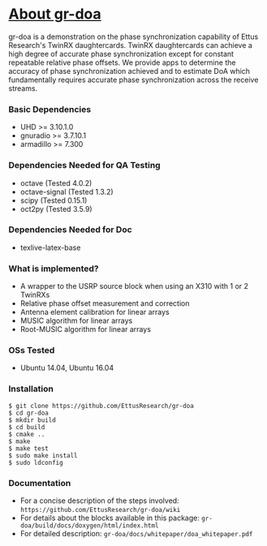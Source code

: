# [About gr-doa](https://kb.ettus.com/Direction_Finding_with_the_USRP%E2%84%A2_X-Series_and_TwinRX%E2%84%A2)
gr-doa is a demonstration on the phase synchronization capability of Ettus Research's TwinRX daughtercards. 
TwinRX daughtercards can achieve a high degree of accurate phase synchronization except for constant 
repeatable relative phase offsets. We provide apps to determine the accuracy of phase synchronization achieved 
and to estimate DoA which fundamentally requires accurate phase synchronization 
across the receive streams.

### Basic Dependencies
 - UHD >= 3.10.1.0
 - gnuradio >= 3.7.10.1
 - armadillo >= 7.300

### Dependencies Needed for QA Testing
 - octave (Tested 4.0.2)
 - octave-signal (Tested 1.3.2)
 - scipy (Tested 0.15.1)
 - oct2py (Tested 3.5.9)

### Dependencies Needed for Doc
 - texlive-latex-base

### What is implemented?
 - A wrapper to the USRP source block when using an X310 with 1 or 2 TwinRXs
 - Relative phase offset measurement and correction
 - Antenna element calibration for linear arrays
 - MUSIC algorithm for linear arrays
 - Root-MUSIC algorithm for linear arrays 

### OSs Tested 
 - Ubuntu 14.04, Ubuntu 16.04 
 
### Installation
`$ git clone https://github.com/EttusResearch/gr-doa` <br />
`$ cd gr-doa` <br />
`$ mkdir build` <br />
`$ cd build` <br />
`$ cmake ..` <br />
`$ make` <br />
`$ make test` <br />
`$ sudo make install` <br />
`$ sudo ldconfig` <br />

### Documentation
 - For a concise description of the steps involved: `https://github.com/EttusResearch/gr-doa/wiki`
 - For details about the blocks available
in this package: `gr-doa/build/docs/doxygen/html/index.html`
 - For detailed description: `gr-doa/docs/whitepaper/doa_whitepaper.pdf`
